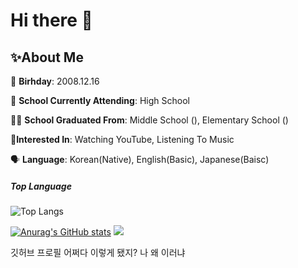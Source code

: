 # Hi there 👋

## ✨About Me
🎂 **Birhday**: 2008.12.16

🤵 **School Currently Attending**: High School

👨‍🎓 **School Graduated From**:  Middle School (), Elementary School ()

💙**Interested In**: Watching YouTube, Listening To Music

:speaking_head: **Language**: Korean(Native), English(Basic), Japanese(Baisc)

##### Top Language
![Top Langs](https://github-readme-stats.vercel.app/api/top-langs/?username=jeongheegenius&layout=compact&theme=tokyonight)

<!--
나중에 스네이크 넣든지 말든지 이거 쓴 나는 귀찮다
-->
<!--
**subak7676/subak7676** is a ✨ _special_ ✨ repository because its `README.md` (this file) appears on your GitHub profile.

Here are some ideas to get you started:

- 🔭 I’m currently working on ...
- 🌱 I’m currently learning ...
- 👯 I’m looking to collaborate on ...
- 🤔 I’m looking for help with ...
- 💬 Ask me about ...
- 📫 How to reach me: ...
- 😄 Pronouns: ...
- ⚡ Fun fact: ...
-->
[![Anurag's GitHub stats](https://github-readme-stats.vercel.app/api?username=subak7676)](https://github.com/anuraghazra/github-readme-stats)
<a href="https://discord.gg/XaCFHQGsnp" target="_blank"><img src="https://img.utdstc.com/icon/a4a/8a6/a4a8a6b50439dd0a020cc3b1b971df3af09ae118578014799abd16ac23be6649:200"/></a>



깃허브 프로필 어쩌다 이렇게 됐지?
나 왜 이러냐
